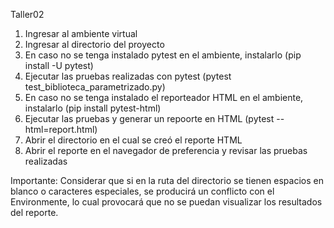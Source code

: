 Taller02

1. Ingresar al ambiente virtual
2. Ingresar al directorio del proyecto
3. En caso no se tenga instalado pytest en el ambiente, instalarlo (pip install -U pytest)
4. Ejecutar las pruebas realizadas con pytest (pytest test_biblioteca_parametrizado.py)
5. En caso no se tenga instalado el reporteador HTML en el ambiente, instalarlo (pip install pytest-html)
6. Ejecutar las pruebas y generar un repoorte en HTML (pytest --html=report.html)
7. Abrir el directorio en el cual se creó el reporte HTML
8. Abrir el reporte en el navegador de preferencia y revisar las pruebas realizadas

Importante: Considerar que si en la ruta del directorio se tienen espacios en blanco o caracteres especiales, se producirá un conflicto con el Environmente, lo cual provocará que no se puedan visualizar los resultados del reporte.
